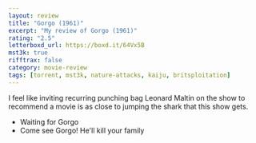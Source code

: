 ```yaml
---
layout: review
title: "Gorgo (1961)"
excerpt: "My review of Gorgo (1961)"
rating: "2.5"
letterboxd_url: https://boxd.it/64Vx5B
mst3k: true
rifftrax: false
category: movie-review
tags: [torrent, mst3k, nature-attacks, kaiju, britsploitation]
---
```


I feel like inviting recurring punching bag Leonard Maltin on the show to recommend a movie is as close to jumping the shark that this show gets.

- Waiting for Gorgo
- Come see Gorgo! He'll kill your family
